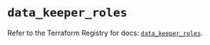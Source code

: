 # `data_keeper_roles`

Refer to the Terraform Registry for docs: [`data_keeper_roles`](https://registry.terraform.io/providers/keeper-security/keeper/1.2.0/docs/data-sources/roles).
